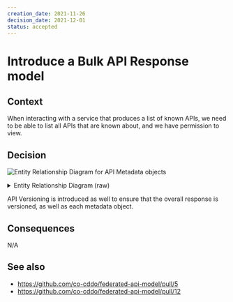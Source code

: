 ```yaml
---
creation_date: 2021-11-26
decision_date: 2021-12-01
status: accepted
---
```

# Introduce a Bulk API Response model

## Context

When interacting with a service that produces a list of known APIs, we need to be able to list all APIs that are known about, and we have permission to view.

## Decision

![Entity Relationship Diagram for API Metadata objects](https://kroki.io/erd/svg/eNqtkbEOQiEMRXe-omE0MrzVTePq4vriUKF5IfIAC7gY_11wIi44uDW5J6fN7Xwo7raP9kwpBp_oIiRGqx7EyQYv4QkOr-R2IFNm65ctMN2LZTISXsJgxg7pIzFX64kyNuaP1uNH53GlkYWSZhtzXTggC7sBoYPPqPOACrygtwl_WClN0GWlam2wqheMShFfj4JJqQ10HYtubuEErao331ukOw==)

<details>

<summary>Entity Relationship Diagram (raw)</summary>

```erd
[BulkApiResponse]
"api-version" { label: "string, required" }
data { label: "required" }

[ApiMetadata]
"api-version" { label: "string, required" }
data { label: "required" }

[Data]
name { label: "string, required" }
description { label: "string, required" }
url { label: "string, required" }
contact { label: "string, required" }
organisation { label: "string, required" }
"documentation-url" { label: "string, required" }

BulkApiResponse 1--* ApiMetadata
ApiMetadata 1--1 Data
```

</details>

API Versioning is introduced as well to ensure that the overall response is versioned, as well as each metadata object.

## Consequences

N/A

## See also

- https://github.com/co-cddo/federated-api-model/pull/5
- https://github.com/co-cddo/federated-api-model/pull/12
